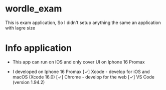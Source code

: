 # wordle_exam
This is exam application, So I didn't setup anything the same an application with lagre size

# Info application
- This app can run on IOS and only cover UI on Iphone 16 Promax 

- I developed on Iphone 16 Promax
[✓] Xcode - develop for iOS and macOS (Xcode 16.0)
[✓] Chrome - develop for the web
[✓] VS Code (version 1.94.2)
